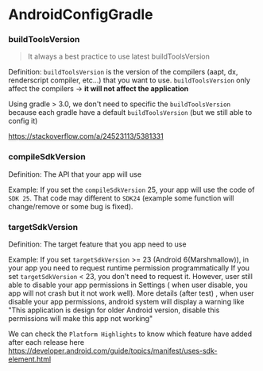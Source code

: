 # AndroidConfigGradle

### buildToolsVersion
> It always a best practice to use latest buildToolsVersion

Definition: `buildToolsVersion` is the version of the compilers (aapt, dx, renderscript compiler, etc...) that you want to use. `buildToolsVersion` only affect the compilers -> **it will not affect the application**

Using gradle > 3.0, we don't need to specific the `buildToolsVersion` because each gradle have a default `buildToolsVersion` (but we still able to config it)

https://stackoverflow.com/a/24523113/5381331

### compileSdkVersion
Definition:  The API that your app will use

Example: If you set the `compileSdkVersion` 25, your app will use the code of `SDK 25`. That code may different to `SDK24` (example some function will change/remove or some bug is fixed).

### targetSdkVersion
Definition:  The target feature that you app need to use

Example: If you set `targetSdkVersion`  >= 23 (Android 6(Marshmallow)), in your app you need to request runtime permission programmatically
If you set `targetSdkVersion`  < 23, you don't need to request it. However, user still able to disable your app permissions in Settings ( when user disable, you app will not crash but it not work well).
More details (after test) , when user disable your app permissions, android system will display a warning like "This application is design for older Android version, disable this permissions will make this app not working"

We can check the `Platform Highlights` to know which feature have added after each release here
https://developer.android.com/guide/topics/manifest/uses-sdk-element.html
